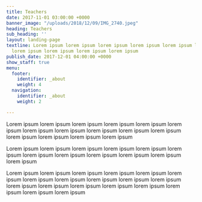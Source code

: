 ```yaml
---
title: Teachers
date: 2017-11-01 03:00:00 +0000
banner_image: "/uploads/2018/12/09/IMG_2740.jpeg"
heading: Teachers
sub_heading: ''
layout: landing-page
textline: Lorem ipsum lorem ipsum lorem ipsum lorem ipsum lorem ipsum lorem ipsum
  lorem ipsum lorem ipsum lorem ipsum lorem ipsum
publish_date: 2017-12-01 04:00:00 +0000
show_staff: true
menu:
  footer:
    identifier: _about
    weight: 4
  navigation:
    identifier: _about
    weight: 2

---
```

Lorem ipsum lorem ipsum lorem ipsum lorem ipsum lorem ipsum lorem ipsum lorem ipsum lorem ipsum lorem ipsum lorem ipsum lorem ipsum lorem ipsum lorem ipsum lorem ipsum lorem ipsum

Lorem ipsum lorem ipsum lorem ipsum lorem ipsum lorem ipsum lorem ipsum lorem ipsum lorem ipsum lorem ipsum lorem ipsum lorem ipsum lorem ipsum

Lorem ipsum lorem ipsum lorem ipsum lorem ipsum lorem ipsum lorem ipsum lorem ipsum lorem ipsum lorem ipsum lorem ipsum lorem ipsum lorem ipsum lorem ipsum lorem ipsum lorem ipsum lorem ipsum lorem ipsum lorem ipsum lorem ipsum